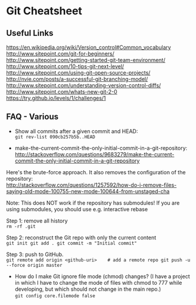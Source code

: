 # Git Cheatsheet

## Useful Links
https://en.wikipedia.org/wiki/Version_control#Common_vocabulary  
http://www.sitepoint.com/git-for-beginners/  
http://www.sitepoint.com/getting-started-git-team-environment/  
http://www.sitepoint.com/10-tips-git-next-level/  
http://www.sitepoint.com/using-git-open-source-projects/  
http://nvie.com/posts/a-successful-git-branching-model/  
http://www.sitepoint.com/understanding-version-control-diffs/  
http://www.sitepoint.com/whats-new-git-2-0  
https://try.github.io/levels/1/challenges/1  

## FAQ - Various

* Show all commits after a given commit and HEAD:  
`git rev-list 090cb257b5b..HEAD`

* make-the-current-commit-the-only-initial-commit-in-a-git-repository:  
http://stackoverflow.com/questions/9683279/make-the-current-commit-the-only-initial-commit-in-a-git-repository

Here's the brute-force approach. It also removes the configuration of the repository:  
http://stackoverflow.com/questions/1257592/how-do-i-remove-files-saying-old-mode-100755-new-mode-100644-from-unstaged-cha

Note: This does NOT work if the repository has submodules! If you are using submodules, you should use e.g. interactive rebase

Step 1: remove all history  
`rm -rf .git`

Step 2: reconstruct the Git repo with only the current content  
`
git init
git add .
git commit -m "Initial commit"
`

Step 3: push to GitHub.  
`
git remote add origin <github-uri>    # add a remote repo
git push -u --force origin master
`

* How do I make Git ignore file mode (chmod) changes? (I have a project in which I have to change the mode of files with chmod to 777 while developing, but which should not change in the main repo.)  
`git config core.filemode false`

